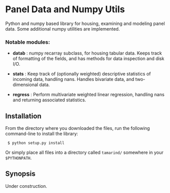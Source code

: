 Panel Data and Numpy Utils
====================

Python and numpy based library for housing, examining and modeling panel data. Some additional numpy utilities are implemented.

### Notable modules:
- **datab** :
numpy recarray subclass, for housing tabular data. Keeps track of formatting of the fields, and has methods for data inspection and disk I/O.

- **stats** :
Keep track of (optionally weighted) descriptive statistics of incoming data, handling nans. Handles bivariate data, and two-dimensional data.

- **regress** :
Perform multivariate weighted linear regression, handling nans and returning
associated statistics.

Installation
------------
From the directory where you downloaded the files, run the following command-line to install the library:

```
 $ python setup.py install
```

Or simply place all files into a directory called `tamarind/` somewhere in your `$PYTHONPATH`.

Synopsis
---------------

Under construction.
